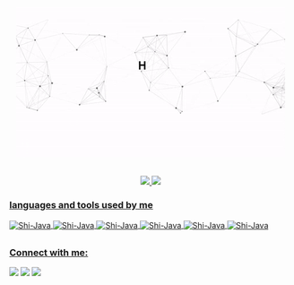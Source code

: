 <p align = "center">
  <img src = "https://github.com/ShiellynFerr/ShiellynFerr/raw/main/assets/ezgif.com-gif-maker.gif " alt = "Hi, I'm Shiellyn👋">
</p>



##


<div align = "center">
  <a href="https://github.com/ShiellynFerr">
    
  <img height = "180em" src = "https://github-readme-stats.vercel.app/api?username=ShiellynFerr&show_icons=true&theme=cobalt&include_all_commits=true&count_private=true" />
<img height = "180em" src = "https://github-readme-stats.vercel.app/api/top-langs/?username=ShiellynFerr&layout=compact&langs_count=7&theme=cobalt" /></div>

  <h3> languages and tools used by me </h3>
  
  <img align="center" alt="Shi-Java" height="#" width="#" src="https://img.shields.io/badge/Java-ED8B00?style=for-the-badge&logo=java&logoColor=white">
  <img align="center" alt="Shi-Java" height="#" width="#" src="https://img.shields.io/badge/JavaScript-F7DF1E?style=for-the-badge&logo=javascript&logoColor=black">
  <img align="center" alt="Shi-Java" height="#" width="#" src="https://img.shields.io/badge/HTML5-E34F26?style=for-the-badge&logo=html5&logoColor=white">
    <img align="center" alt="Shi-Java" height="#" width="#" src="https://img.shields.io/badge/CSS3-1572B6?style=for-the-badge&logo=css3&logoColor=white">
  <img align="center" alt="Shi-Java" height="#" width="#" src="https://img.shields.io/badge/Spring-6DB33F?style=for-the-badge&logo=spring&logoColor=white">
  <img align="center" alt="Shi-Java" height="#" width="#" src="https://img.shields.io/badge/MySQL-00000F?style=for-the-badge&logo=mysql&logoColor=white">
  
  
   ##
  
 
 
<div> 
  <h3 align="left">Connect with me:</h3>
 <div>
    <a href="www.linkedin.com/in/shiellyn-ferreira" target="_blank"><img src="https://img.shields.io/badge/LinkedIn-0077B5?style=for-the-badge&logo=linkedin&logoColor=white target="_blank"></a> 
       <a href="brunashiellyn@gmail.com" target="_blank"><img src="https://img.shields.io/badge/Gmail-D14836?style=for-the-badge&logo=gmail&logoColor=white target="_blank"></a> 
    <a href="https://discord.com/channels/@me" target="_blank"><img src="https://img.shields.io/badge/Discord-7289DA?style=for-the-badge&logo=discord&logoColor=white target="_blank"></a> 
      
      
    
  </div>
  
 
 
 

